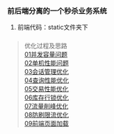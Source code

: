 ### 前后端分离的一个秒杀业务系统
   1. 前端代码：static文件夹下
   
   
### 
>优化过程及思路<br>
[01并发容量问题](./服务器调优/_01并发容量问题.md) <br>
[02单机性能问题](./服务器调优/_02单机性能问题.md) <br>
[03会话管理优化](./服务器调优/_03会话管理优化.md) <br>
[04查询性能优化](./服务器调优/_04查询性能优化.md) <br>
[05交易性能优化](./服务器调优/_05交易性能优化.md)<br>
[06库存行锁优化](./服务器调优/_06库存行锁优化.md)<br>
[07流量削峰优化](./服务器调优/_07流量削峰优化.md)<br>
[08防刷限流优化](./服务器调优/_08防刷限流优化.md)<br>
[09前端页面加载](./服务器调优/_09前端加载优化.md)<br>
